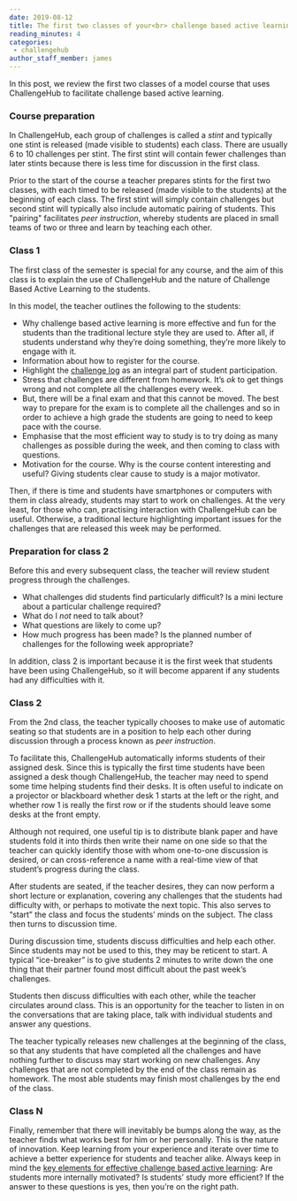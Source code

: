 ```yaml
---
date: 2019-08-12
title: The first two classes of your<br> challenge based active learning course
reading_minutes: 4
categories:
 - challengehub
author_staff_member: james
---
```

In this post, we review the first two classes of a model course that uses ChallengeHub to facilitate challenge based active learning.

### Course preparation

In ChallengeHub, each group of challenges is called a *stint* and typically one stint is released (made visible to students) each class.
There are usually 6 to 10 challenges per stint.
The first stint will contain fewer challenges than later stints because there is less time for discussion in the first class.

Prior to the start of the course a teacher prepares stints for the first two classes, with each timed to be released (made visible to the students) at the beginning of each class.
The first stint will simply contain challenges but second stint will typically also include automatic pairing of students. This "pairing" facilitates *peer instruction*, whereby students are placed in small teams of two or three and learn by teaching each other.

### Class 1

The first class of the semester is special for any course, and the aim of this class is to explain the use of ChallengeHub and the nature of Challenge Based Active Learning to the students.

In this model, the teacher outlines the following to the students:

- Why challenge based active learning is more effective and fun for the students than the traditional lecture style they are used to. After all, if students understand why they’re doing something, they’re more likely to engage with it.
- Information about how to register for the course.
- Highlight the [challenge log](/motivation/assessment/2019/08/11/the-challenge-log/) as an integral part of student participation.
- Stress that challenges are different from homework. It’s *ok* to get things wrong and not complete all the challenges every week.
- But, there will be a final exam and that this cannot be moved. The best way to prepare for the exam is to complete all the challenges and so in order to achieve a high grade the students are going to need to keep pace with the course.
- Emphasise that the most efficient way to study is to try doing as many challenges as possible during the week, and then coming to class with questions.
- Motivation for the course. Why is the course content interesting and useful? Giving students clear cause to study is a major motivator.

Then, if there is time and students have smartphones or computers with them in class already, students may start to work on challenges. At the very least, for those who can, practising interaction with ChallengeHub can be useful. Otherwise, a traditional lecture highlighting important issues for the challenges that are released this week may be performed.

### Preparation for class 2

Before this and every subsequent class, the teacher will review student progress through the challenges.

- What challenges did students find particularly difficult? Is a mini lecture about a particular challenge required?
- What do I *not* need to talk about?
- What questions are likely to come up?
- How much progress has been made? Is the planned number of challenges for the following week appropriate?

In addition, class 2 is important because it is the first week that students have been using ChallengeHub, so it will become apparent if any students had any difficulties with it.

### Class 2

From the 2nd class, the teacher typically chooses to make use of automatic seating so that students are in a position to help each other during discussion through a process known as *peer instruction*.

To facilitate this, ChallengeHub automatically informs students of their assigned desk.
Since this is typically the first time students have been assigned a desk though ChallengeHub, the teacher may need to spend some time helping students find their desks.
It is often useful to indicate on a projector or blackboard whether desk 1 starts at the left or the right, and whether row 1 is really the first row or if the students should leave some desks at the front empty.

Although not required, one useful tip is to distribute blank paper and have students fold it into thirds then write their name on one side so that the teacher can quickly identify those with whom one-to-one discussion is desired, or can cross-reference a name with a real-time view of that student’s progress during the class.

After students are seated, if the teacher desires, they can now perform a short lecture or explanation, covering any challenges that the students had difficulty with, or perhaps to motivate the next topic.
This also serves to “start” the class and focus the students’ minds on the subject.
The class then turns to discussion time.

During discussion time, students discuss difficulties and help each other.
Since students may not be used to this, they may be reticent to start.
A typical “ice-breaker” is to give students 2 minutes to write down the one thing that their partner found most difficult about the past week’s challenges.

Students then discuss difficulties with each other, while the teacher circulates around class. This is an opportunity for the teacher to listen in on the conversations that are taking place, talk with individual students and answer any questions.

The teacher typically releases new challenges at the beginning of the class, so that any students that have completed all the challenges and have nothing further to discuss may start working on new challenges.
Any challenges that are not completed by the end of the class remain as homework.
The most able students may finish most challenges by the end of the class.

### Class N

Finally, remember that there will inevitably be bumps along the way, as the teacher finds what works best for him or her personally.
This is the nature of innovation.
Keep learning from your experience and iterate over time to achieve a better experience for students and teacher alike.
Always keep in mind the [key elements for effective challenge based active learning](/motivation/2019/08/10/two-key-elements-for-effective-cbal/): Are students more internally motivated?
Is students’ study more efficient?
If the answer to these questions is yes, then you’re on the right path.

